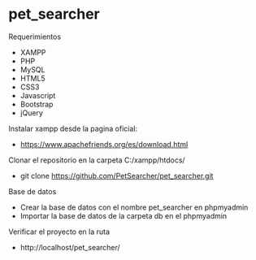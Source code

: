 # pet_searcher
Requerimientos
- XAMPP
- PHP
- MySQL
- HTML5
- CSS3
- Javascript
- Bootstrap
- jQuery

Instalar xampp desde la pagina oficial:
- https://www.apachefriends.org/es/download.html

Clonar el repositorio en la carpeta C:/xampp/htdocs/
- git clone https://github.com/PetSearcher/pet_searcher.git

Base de datos
- Crear la base de datos con el nombre pet_searcher en phpmyadmin
- Importar la base de datos de la carpeta db en el phpmyadmin 

Verificar el proyecto en la ruta
- http://localhost/pet_searcher/
